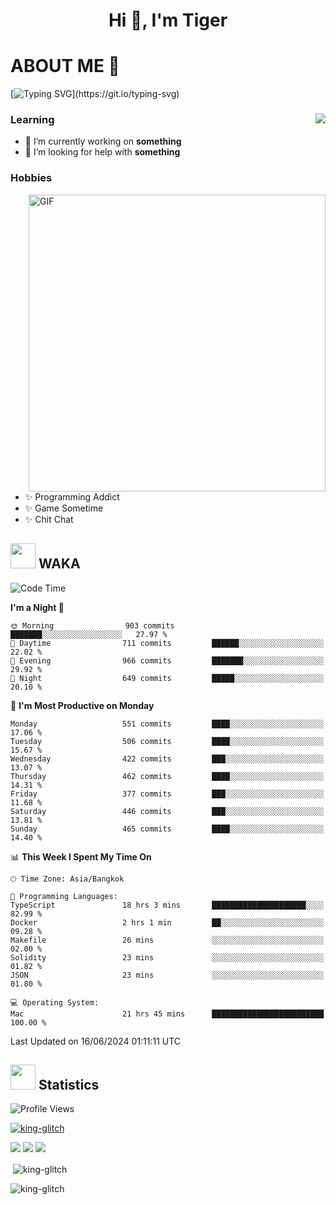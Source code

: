 <h1 align="center">Hi 👋, I'm Tiger</h1>




# ABOUT ME 💬

[![Typing SVG](https://readme-typing-svg.herokuapp.com?color=22F771&vCenter=true&lines=A+perssionate+developer+from+nowhere.)](https://git.io/typing-svg)

<div>
 <img align="right" src="https://spotify-github-profile.vercel.app/api/view?uid=12129734423&cover_image=false&theme=default&bar_color=22d016&bar_color_cover=true" />
 <h3>Learning</h3>
 
 <ul>
  <li>🔭 I’m currently working on <b>something</b></li>
  <li>🤝 I’m looking for help with <b>something</b></li>
 </ul>
 
</div>
<div>
 <h3>Hobbies</h3>
 <img align="right" height="475px"  alt="GIF" src="https://i.pinimg.com/originals/1f/b7/db/1fb7dbee557e5ed509f7517da8a84d58.gif" />
 <ul>
  <li>✨ Programming Addict</li>
  <li>✨ Game Sometime</li>
  <li>✨ Chit Chat</li>
 </ul>
 
</div>



## <img height="40" src="https://raw.githubusercontent.com/innng/innng/master/assets/kyubey.gif"/> WAKA

<!--START_SECTION:waka-->
![Code Time](http://img.shields.io/badge/Code%20Time-1%2C961%20hrs%2022%20mins-blue)

**I'm a Night 🦉** 

```text
🌞 Morning                903 commits         ███████░░░░░░░░░░░░░░░░░░   27.97 % 
🌆 Daytime                711 commits         ██████░░░░░░░░░░░░░░░░░░░   22.02 % 
🌃 Evening                966 commits         ███████░░░░░░░░░░░░░░░░░░   29.92 % 
🌙 Night                  649 commits         █████░░░░░░░░░░░░░░░░░░░░   20.10 % 
```
📅 **I'm Most Productive on Monday** 

```text
Monday                   551 commits         ████░░░░░░░░░░░░░░░░░░░░░   17.06 % 
Tuesday                  506 commits         ████░░░░░░░░░░░░░░░░░░░░░   15.67 % 
Wednesday                422 commits         ███░░░░░░░░░░░░░░░░░░░░░░   13.07 % 
Thursday                 462 commits         ████░░░░░░░░░░░░░░░░░░░░░   14.31 % 
Friday                   377 commits         ███░░░░░░░░░░░░░░░░░░░░░░   11.68 % 
Saturday                 446 commits         ███░░░░░░░░░░░░░░░░░░░░░░   13.81 % 
Sunday                   465 commits         ████░░░░░░░░░░░░░░░░░░░░░   14.40 % 
```


📊 **This Week I Spent My Time On** 

```text
🕑︎ Time Zone: Asia/Bangkok

💬 Programming Languages: 
TypeScript               18 hrs 3 mins       █████████████████████░░░░   82.99 % 
Docker                   2 hrs 1 min         ██░░░░░░░░░░░░░░░░░░░░░░░   09.28 % 
Makefile                 26 mins             ░░░░░░░░░░░░░░░░░░░░░░░░░   02.00 % 
Solidity                 23 mins             ░░░░░░░░░░░░░░░░░░░░░░░░░   01.82 % 
JSON                     23 mins             ░░░░░░░░░░░░░░░░░░░░░░░░░   01.80 % 

💻 Operating System: 
Mac                      21 hrs 45 mins      █████████████████████████   100.00 % 
```


 Last Updated on 16/06/2024 01:11:11 UTC
<!--END_SECTION:waka-->
## <img height="40" src="https://raw.githubusercontent.com/innng/innng/master/assets/kyubey.gif"/> Statistics
![Profile Views](https://komarev.com/ghpvc/?username=king-glitch)  

<p align="left"> 
 <a href="https://github.com/ryo-ma/github-profile-trophy">
  <img src="https://github-profile-trophy.vercel.app/?username=king-glitch&theme=dracula" alt="king-glitch" />
 </a> </p>

![](https://github-profile-summary-cards.vercel.app/api/cards/profile-details?username=king-glitch&theme=dracula)
![](https://github-profile-summary-cards.vercel.app/api/cards/stats?username=king-glitch&theme=dracula) 
![](https://github-profile-summary-cards.vercel.app/api/cards/productive-time?username=king-glitch&theme=dracula)


<p>&nbsp;<img align="center" src="https://github-readme-stats.vercel.app/api?username=king-glitch&theme=dracula" alt="king-glitch" /></p>

<p><img align="center" src="https://github-readme-streak-stats.herokuapp.com/?user=king-glitch&theme=dracula" alt="king-glitch" /></p>
